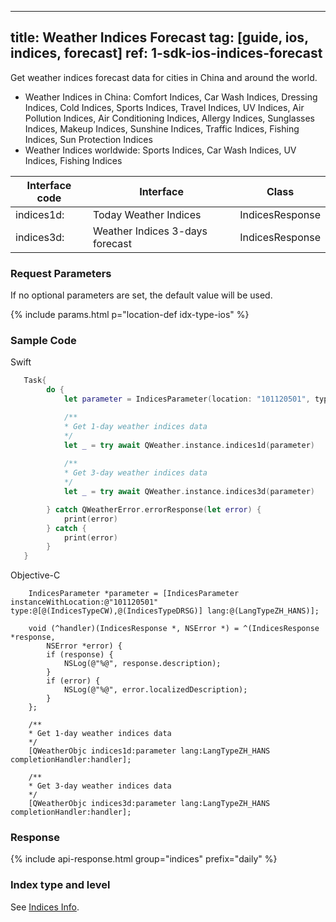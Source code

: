 <!--
 * @Date: 2025-03-06 10:02:06
 * @LastEditors: bolepichi
 * @LastEditTime: 2025-03-14 16:04:46
 * @FilePath: /dev-site/docs/_en/ios-sdk/indices/ios-indices-forecast.md
-->
---
title: Weather Indices Forecast
tag: [guide, ios, indices, forecast]
ref: 1-sdk-ios-indices-forecast
---

Get weather indices forecast data for cities in China and around the world.

- Weather Indices in China: Comfort Indices, Car Wash Indices, Dressing Indices, Cold Indices, Sports Indices, Travel Indices, UV Indices, Air Pollution Indices, Air Conditioning Indices, Allergy Indices, Sunglasses Indices, Makeup Indices, Sunshine Indices, Traffic Indices, Fishing Indices, Sun Protection Indices
- Weather Indices worldwide: Sports Indices, Car Wash Indices, UV Indices, Fishing Indices

| Interface code   | Interface             | Class            |
| ---------------- | ------------------ | ---------------- |
| indices1d: | Today Weather Indices           | IndicesResponse |
| indices3d: | Weather Indices 3-days forecast | IndicesResponse |

### Request Parameters

If no optional parameters are set, the default value will be used.

{% include params.html p="location-def idx-type-ios" %}

### Sample Code

Swift

```swift
   Task{
        do {
            let parameter = IndicesParameter(location: "101120501", type: [.CW,.DRSG])

            /**
            * Get 1-day weather indices data
            */
            let _ = try await QWeather.instance.indices1d(parameter)
            
            /**
            * Get 3-day weather indices data
            */
            let _ = try await QWeather.instance.indices3d(parameter)

        } catch QWeatherError.errorResponse(let error) {
            print(error)
        } catch {
            print(error)
        }
   }
```

Objective-C

```objc
    IndicesParameter *parameter = [IndicesParameter instanceWithLocation:@"101120501" type:@[@(IndicesTypeCW),@(IndicesTypeDRSG)] lang:@(LangTypeZH_HANS)];

    void (^handler)(IndicesResponse *, NSError *) = ^(IndicesResponse *response,
        NSError *error) {
        if (response) {
            NSLog(@"%@", response.description);
        }
        if (error) {
            NSLog(@"%@", error.localizedDescription);
        }
    };
    
    /**
    * Get 1-day weather indices data
    */
    [QWeatherObjc indices1d:parameter lang:LangTypeZH_HANS completionHandler:handler];

    /**
    * Get 3-day weather indices data
    */
    [QWeatherObjc indices3d:parameter lang:LangTypeZH_HANS completionHandler:handler];
```

### Response

{% include api-response.html group="indices" prefix="daily" %}

### Index type and level

See [Indices Info](/en/docs/resource/indices-info/).



